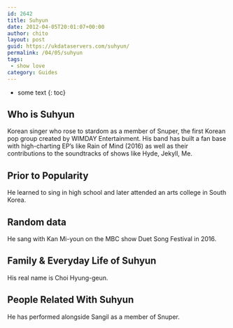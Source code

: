 ```yaml
---
id: 2642
title: Suhyun
date: 2012-04-05T20:01:07+00:00
author: chito
layout: post
guid: https://ukdataservers.com/suhyun/
permalink: /04/05/suhyun
tags:
 - show love
category: Guides
---
```


* some text
{: toc}
          
          
## Who is  Suhyun
                  
                  
                  
Korean singer who rose to stardom as a member of Snuper, the first Korean pop group created by WIMDAY Entertainment. His band has built a fan base with high-charting EP&#8217;s like Rain of Mind (2016) as well as their contributions to the soundtracks of shows like Hyde, Jekyll, Me.
                  
                
                
                
## Prior to Popularity 
                  
                  
                  
He learned to sing in high school and later attended an arts college in South Korea. 
                  
                
                
                
## Random data 
                  
                  
                  
He sang with Kan Mi-youn on the MBC show Duet Song Festival in 2016.
                  
                
                
                
## Family & Everyday Life of Suhyun
                  
                  
                  
His real name is Choi Hyung-geun.
                  
                
                
                
## People Related With  Suhyun
                  
                  
                  
He has performed alongside Sangil as a member of Snuper.
                  
                
              
            
          
          
          
    
    
  
